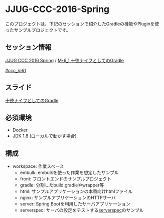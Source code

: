 # JJUG-CCC-2016-Spring

このプロジェクトは、下記のセッションで紹介したGradleの機能やPluginを使ったサンプルプロジェクトです。

## セッション情報

[JJUG CCC 2016 Spring](http://www.java-users.jp/?page_id=2377) / [M-6_1 十徳ナイフとしてのGradle](http://www.java-users.jp/?page_id=2396#M-6_1)

*[#ccc_m61](https://twitter.com/search?f=tweets&q=%23ccc_m61&src=typd)*

## スライド

[十徳ナイフとしてのGradle](https://nbviewer.jupyter.org/format/slides/github/grimrose/JJUG-CCC-2016-Spring/blob/master/Gradle%20as%20Army%20Knife.ipynb#/)

## 必須環境

* Docker
* JDK 1.8 (ローカルで動かす場合)

## 構成

* workspace: 作業スペース
  * embulk: embulkを使った作業を想定したサンプル
  * front: フロントエンドのサンプルプロジェクト
  * gradle: 分割したbuild.gradleやwrapper等
  * html: サンプルアプリケーションの本番向けhtmlファイル
  * nginx: サンプルアプリケーションのHTTPサーバ
  * server: Spring Bootを利用したサーバアプリケーション
  * serverspec: サーバの設定をテストする[serverspec](http://serverspec.org)のサンプル
